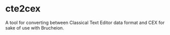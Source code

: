 # cte2cex
A tool for converting between Classical Text Editor data format and CEX for sake of use with Brucheion.
